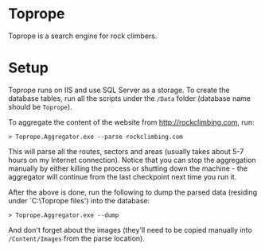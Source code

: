 Toprope
=======

Toprope is a search engine for rock climbers.

Setup
=====

Toprope runs on IIS and use SQL Server as a storage. To create the database tables, run all the scripts under the `/Data` folder (database name should be `Toprope`). 

To aggregate the content of the website from http://rockclimbing.com, run:

```
> Toprope.Aggregator.exe --parse rockclimbing.com
```

This will parse all the routes, sectors and areas (usually takes about 5-7 hours on my Internet connection). Notice that you can stop the aggregation manually by either killing the process or shutting down the machine - the aggregator will continue from the last checkpoint next time you run it.

After the above is done, run the following to dump the parsed data (residing under `C:\Toprope files') into the database:

```
> Toprope.Aggregator.exe --dump
```

And don't forget about the images (they'll need to be copied manually into `/Content/Images` from the parse location).

